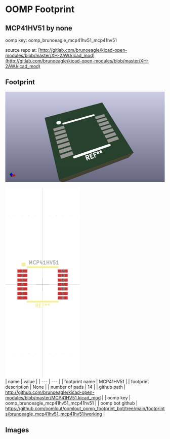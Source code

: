 # OOMP Footprint  
## MCP41HV51  by none  
  
oomp key: oomp_brunoeagle_mcp41hv51_mcp41hv51  
  
source repo at: [http://gitlab.com/brunoeagle/kicad-open-modules/blob/master/XH-2AW.kicad_mod](http://gitlab.com/brunoeagle/kicad-open-modules/blob/master/XH-2AW.kicad_mod)  
## Footprint  
  
[![working_kicad_pcb_3d.png](working_kicad_pcb_3d_600.png)](working_kicad_pcb_3d.png)  
  
[![working.png](working_600.png)](working.png)  
| name | value | 
| --- | --- | 
| footprint name | MCP41HV51 | 
| footprint description | None | 
| number of pads | 14 | 
| github path | http://github.com/brunoeagle/kicad-open-modules/blob/master/MCP41HV51.kicad_mod | 
| oomp key | oomp_brunoeagle_mcp41hv51_mcp41hv51 | 
| oomp bot github | https://github.com/oomlout/oomlout_oomp_footprint_bot/tree/main/footprints/brunoeagle_mcp41hv51_mcp41hv51/working | 
## Images  
